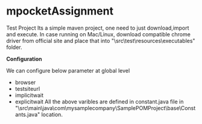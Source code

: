 # mpocketAssignment
Test Project
Its a simple maven project, one need to just download,import and execute.
In case running on Mac/Linux, download compatible chrome driver from official site and place that into "\src\test\resources\executables" folder.

**Configuration**

We can configure below parameter at global level 
-  browser  
-  testsiteurl
-  implicitwait
-  explicitwait
All the above varibles are defined in constant.java file in "\src\main\java\com\mysamplecompany\SamplePOMProject\base\Constants.java" location.
